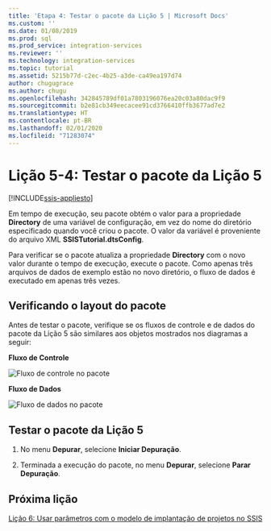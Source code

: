 ```yaml
---
title: 'Etapa 4: Testar o pacote da Lição 5 | Microsoft Docs'
ms.custom: ''
ms.date: 01/08/2019
ms.prod: sql
ms.prod_service: integration-services
ms.reviewer: ''
ms.technology: integration-services
ms.topic: tutorial
ms.assetid: 5215b77d-c2ec-4b25-a3de-ca49ea197d74
author: chugugrace
ms.author: chugu
ms.openlocfilehash: 342845789df01a7803196076ea20c03a80dac9f9
ms.sourcegitcommit: b2e81cb349eecacee91cd3766410ffb3677ad7e2
ms.translationtype: HT
ms.contentlocale: pt-BR
ms.lasthandoff: 02/01/2020
ms.locfileid: "71283074"
---
```

# <a name="lesson-5-4-test-the-lesson-5-package"></a>Lição 5-4: Testar o pacote da Lição 5

[!INCLUDE[ssis-appliesto](../includes/ssis-appliesto-ssvrpluslinux-asdb-asdw-xxx.md)]



Em tempo de execução, seu pacote obtém o valor para a propriedade **Directory** de uma variável de configuração, em vez do nome do diretório especificado quando você criou o pacote. O valor da variável é proveniente do arquivo XML **SSISTutorial.dtsConfig**.  
  
Para verificar se o pacote atualiza a propriedade **Directory** com o novo valor durante o tempo de execução, execute o pacote. Como apenas três arquivos de dados de exemplo estão no novo diretório, o fluxo de dados é executado em apenas três vezes.  
  
## <a name="checking-the-package-layout"></a>Verificando o layout do pacote  
Antes de testar o pacote, verifique se os fluxos de controle e de dados do pacote da Lição 5 são similares aos objetos mostrados nos diagramas a seguir:  
  
**Fluxo de Controle**  
  
![Fluxo de controle no pacote](../integration-services/media/task4lesson2control.gif "Fluxo de controle no pacote")  
  
**Fluxo de Dados**  
  
![Fluxo de dados no pacote](../integration-services/media/task9lesson1data.gif "Fluxo de dados no pacote")  
  
## <a name="test-the-lesson-5-package"></a>Testar o pacote da Lição 5  
  
1.  No menu **Depurar**, selecione **Iniciar Depuração**.  
  
2.  Terminada a execução do pacote, no menu **Depurar**, selecione **Parar Depuração**.  
  
## <a name="next-lesson"></a>Próxima lição  
[Lição 6: Usar parâmetros com o modelo de implantação de projetos no SSIS](../integration-services/lesson-6-using-parameters-with-the-project-deployment-model-in-ssis.md)  
  
  
  
